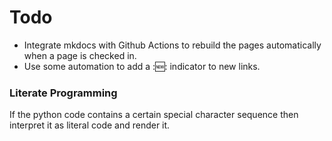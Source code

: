 # Todo

* Integrate mkdocs with Github Actions to rebuild the pages automatically when a page is checked in.
* Use some automation to add a ::new:: indicator to new links.

### Literate Programming 

If the python code contains a certain special character sequence then interpret it as literal code and render it.